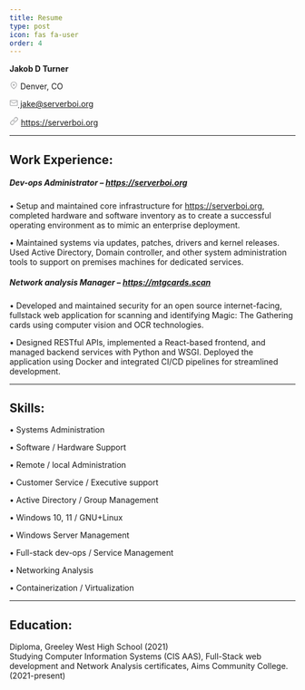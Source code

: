```yaml
---
title: Resume
type: post
icon: fas fa-user
order: 4
---
```


<style>
i.fas.fa-hashtag {
    visibility: hidden;
    display: none;
}
h1.dynamic-title {
  visibility: hidden;
  display: none;
}
#core-wrapper > div > div > p:nth-child(2) > strong {
    font-size: 22px;
}  
</style>

**Jakob D Turner**

<svg class="octicon octicon-location" fill="rgb(175, 176, 177)" viewBox="0 0 16 16" version="1.1" width="15" height="14" aria-hidden="true"><path fill-rule="evenodd" d="M11.536 3.464a5 5 0 010 7.072L8 14.07l-3.536-3.535a5 5 0 117.072-7.072v.001zm1.06 8.132a6.5 6.5 0 10-9.192 0l3.535 3.536a1.5 1.5 0 002.122 0l3.535-3.536zM8 9a2 2 0 100-4 2 2 0 000 4z"></path></svg><content> Denver, CO</content>
<p></p>
<svg class="octicon octicon-mail" fill="rgb(175, 176, 177)" viewBox="0 0 16 16" version="1.1" width="15" height="14" aria-hidden="true"><path fill-rule="evenodd" d="M1.75 2A1.75 1.75 0 000 3.75v.736a.75.75 0 000 .027v7.737C0 13.216.784 14 1.75 14h12.5A1.75 1.75 0 0016 12.25v-8.5A1.75 1.75 0 0014.25 2H1.75zM14.5 4.07v-.32a.25.25 0 00-.25-.25H1.75a.25.25 0 00-.25.25v.32L8 7.88l6.5-3.81zm-13 1.74v6.441c0 .138.112.25.25.25h12.5a.25.25 0 00.25-.25V5.809L8.38 9.397a.75.75 0 01-.76 0L1.5 5.809z"></path></svg><content><a class="Link--primary" href="mailto:jake@serverboi.org"> jake@serverboi.org</a></content>
<p></p>
<svg aria-hidden="true" height="16" viewBox="0 0 16 16" version="1.1" width="16" data-view-component="true" class="octicon octicon-link" fill="rgb(175, 176, 177)"><path fill-rule="evenodd" d="M7.775 3.275a.75.75 0 001.06 1.06l1.25-1.25a2 2 0 112.83 2.83l-2.5 2.5a2 2 0 01-2.83 0 .75.75 0 00-1.06 1.06 3.5 3.5 0 004.95 0l2.5-2.5a3.5 3.5 0 00-4.95-4.95l-1.25 1.25zm-4.69 9.64a2 2 0 010-2.83l2.5-2.5a2 2 0 012.83 0 .75.75 0 001.06-1.06 3.5 3.5 0 00-4.95 0l-2.5 2.5a3.5 3.5 0 004.95 4.95l1.25-1.25a.75.75 0 00-1.06-1.06l-1.25 1.25a2 2 0 01-2.83 0z"></path></svg><content><text> </text><a rel="nofollow me" class="Link--primary" href="https://serverboi.org">https://serverboi.org</a></content>

---
## Work Experience:
##### Dev-ops Administrator – https://serverboi.org
• Setup and maintained core infrastructure for https://serverboi.org, completed hardware and software inventory as to create a successful operating environment as to mimic an enterprise deployment.

• Maintained systems via updates, patches, drivers and kernel releases. Used Active Directory, Domain controller, and other system administration tools to support on premises machines for dedicated services.

##### Network analysis Manager – https://mtgcards.scan
• Developed and maintained security for an open source internet-facing, fullstack web application for scanning and identifying Magic: The Gathering cards using computer vision and OCR technologies.

• Designed RESTful APIs, implemented a React-based frontend, and managed backend services with Python and WSGI. Deployed the application using Docker and integrated CI/CD pipelines for streamlined development.

---
## Skills:
• Systems Administration

• Software / Hardware Support

• Remote / local Administration

• Customer Service / Executive support

• Active Directory / Group Management

• Windows 10, 11 / GNU+Linux

• Windows Server Management

• Full-stack dev-ops / Service Management

• Networking Analysis

• Containerization / Virtualization

---
## Education:
Diploma, Greeley West High School (2021)  
Studying Computer Information Systems (CIS AAS), Full-Stack web development and Network Analysis certificates, Aims Community College. (2021-present)
